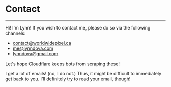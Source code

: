 # Contact

---

Hi! I'm Lynn! If you wish to contact me, please do so via the following channels:

- contact@worldwidepixel.ca
- me@lynndova.com
- lynndova@gmail.com

Let's hope Cloudflare keeps bots from scraping these!

I get a lot of emails! (no, I do not.) Thus, it might be difficult to immediately get back to you. I'll definitely try to read your email, though!
